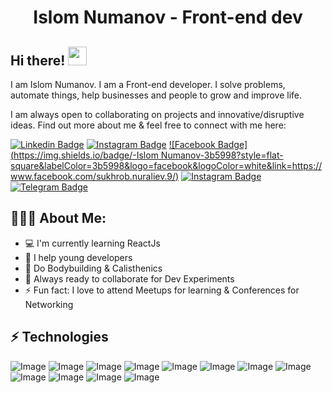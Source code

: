 <h1 align="center">Islom Numanov - Front-end dev</h1>

## Hi there! <img src="https://raw.githubusercontent.com/aemmadi/aemmadi/master/wave.gif" width="30px">

I am  Islom Numanov. I am a Front-end developer. I solve problems, automate things, help businesses and people to grow and improve life. </br>

I am always open to collaborating on projects and innovative/disruptive ideas. Find out more about me & feel free to connect with me here:

 [![Linkedin Badge](https://img.shields.io/badge/-islomnumanov.uz-blue?style=flat-square&logo=Linkedin&logoColor=white&link=https://https://www.linkedin.com/in/islom-numanov-19a029217/)](https://www.linkedin.com/in/islom-numanov-19a029217/) 
[![Instagram Badge](https://img.shields.io/badge/-@islomnumanov.uz-D7008A?style=flat-square&labelColor=3b5998&logo=facebook&logoColor=white&link=https://www.facebook.com/sukhrob.nuraliev.9/)](https://www.instagram.com/islomnumanov.uz/)
[![Facebook Badge](https://img.shields.io/badge/-Islom Numanov-3b5998?style=flat-square&labelColor=3b5998&logo=facebook&logoColor=white&link=https://www.facebook.com/sukhrob.nuraliev.9/)](https://www.facebook.com/sukhrob.nuraliev.9/) 
[![Instagram Badge](https://img.shields.io/badge/-@islomnumanov.uz-D7008A?style=flat-square&labelColor=D7008A&logo=Instagram&logoColor=white&link=https://www.instagram.com/islomnumanov.uz/)](https://www.instagram.com/islomnumanov.uz/)
[![Telegram Badge](https://img.shields.io/badge/@islomnumanov_uz-2CA5E0?style=flat-square&logo=telegram&logoColor=white&link=https://t.me/islomnumanov_uz)](https://t.me/islomnumanov_uz)

  
<h2 align="left">👨🏻‍💻 About Me:</h2>

- :computer: I'm currently learning ReactJs
- :triangular_flag_on_post: I help young developers
- :muscle: Do Bodybuilding & Calisthenics
- :rocket: Always ready to collaborate for Dev Experiments
- :zap: Fun fact: I love to attend Meetups for learning & Conferences for Networking<br>

## ⚡ Technologies




![Image](https://img.shields.io/badge/JavaScript-323330?style=for-the-badge&logo=javascript&logoColor=F7DF1E)
![Image](https://img.shields.io/badge/Tailwind_CSS-38B2AC?style=for-the-badge&logo=tailwind-css&logoColor=white)
![Image](https://img.shields.io/badge/Linux-FCC624?style=for-the-badge&logo=linux&logoColor=black)
![Image](https://img.shields.io/badge/Ubuntu-E95420?style=for-the-badge&logo=ubuntu&logoColor=white)
![Image](https://img.shields.io/badge/json-5E5C5C?style=for-the-badge&logo=json&logoColor=white)
![Image](https://img.shields.io/badge/Git-F05032?style=for-the-badge&logo=git&logoColor=white)
![Image](https://img.shields.io/badge/Sass-CC6699?style=for-the-badge&logo=sass&logoColor=white)
![Image](https://img.shields.io/badge/-HTML5-E34F26?style=for-the-badge&logo=html5&logoColor=white)
![Image](https://img.shields.io/badge/-CSS3-1572B6?style=for-the-badge&logo=css3)
![Image](https://img.shields.io/badge/-Bootstrap-563D7C?style=for-the-badge&logo=bootstrap)
![Image](https://img.shields.io/badge/Git-F05032?style=for-the-badge&logo=git&logoColor=white)
![Image](https://img.shields.io/badge/Figma-F24E1E?style=for-the-badge&logo=figma&logoColor=white)


